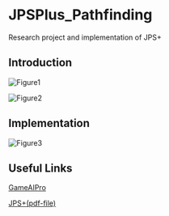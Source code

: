 # JPSPlus_Pathfinding
Research project and implementation of JPS+

## Introduction
![Figure1]

![Figure2]

## Implementation
![Figure3]

## Useful Links
[GameAIPro](http://www.gameaipro.com/)

[JPS+(pdf-file)](http://www.gameaipro.com/GameAIPro2/GameAIPro2_Chapter14_JPS_Plus_An_Extreme_A_Star_Speed_Optimization_for_Static_Uniform_Cost_Grids.pdf) 






[Figure1]: ./Figure1.png "Nodes are not visited multiple times"
[Figure2]: ./Figure2.png "Open list has way less nodes with JPS+"
[Figure3]: ./Figure3.png "The framework I used"
